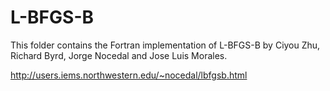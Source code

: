 # L-BFGS-B

This folder contains the Fortran implementation of L-BFGS-B by Ciyou Zhu,
Richard Byrd, Jorge Nocedal and Jose Luis Morales.

<http://users.iems.northwestern.edu/~nocedal/lbfgsb.html>
